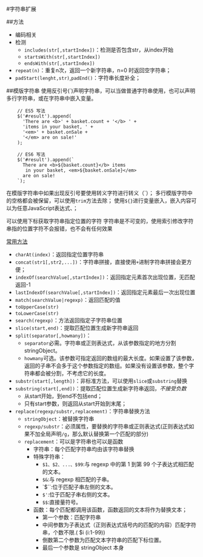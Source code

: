 #字符串扩展

##方法
+ 编码相关
+ 检测
	* `includes(str[,startIndex])`：检测是否包含str，从index开始
	* `startsWith(str[,startIndex])`
	* `endsWith(str[,startIndex])`
+ `repeat(n)`：重复n次，返回一个新字符串，n=0 时返回空字符串；
+ `padStart(lenght,str)`,`padEnd()`：字符串长度补全；


##模版字符串
使用反引号(`)声明字符串，可以当做普通字符串使用，也可以声明多行字符串，或在字符串中嵌入变量。
``` JSX
	// ES5 写法
	$('#result').append(
	  'There are <b>' + basket.count + '</b> ' +
	  'items in your basket, ' +
	  '<em>' + basket.onSale +
	  '</em> are on sale!'
	);

	// ES6 写法
	$('#result').append(`
	  There are <b>${basket.count}</b> items
	   in your basket, <em>${basket.onSale}</em>
	  are on sale!
	`);
```
在模版字符串中如果出现反引号要使用转义字符进行转义（\`）；
多行模版字符中的空格都会被保留，可以使用`trim`方法去除；
使用`${}`进行变量嵌入，嵌入内容可以为任意JavaScript表达式、；


可以使用下标获取字符串指定位置的字符
字符串是不可变的，使用索引修改字符串指的位置字符不会报错，也不会有任何效果

[常用方法](http://www.w3school.com.cn/jsref/jsref_replace.asp)

+ `charAt(index)`：返回指定位置字符串
+ `concat(str1[,str2,...])`：字符串拼接，直接使用`+`进制字符串拼接会更方便；
+ `indexOf(searchValue[,startIndex])`：返回指定元素首次出现位置，无匹配返回-1
+ `lastIndexOf(searchValue[,startIndex])`：返回指定元素最后一次出现位置
+ `match(searchValue|regexp)`：返回匹配的值
+ `toUpperCase(str)`
+ `toLowerCase(str)`
+ `search(regexp)`：方法返回指定子字符串位置
+ `slice(start,end)`：提取匹配位置生成新字符串返回
+ `split(separator[,howmany])`：
    * `separator`必需。字符串或正则表达式，从该参数指定的地方分割 stringObject。
    * `howmany`可选。该参数可指定返回的数组的最大长度。如果设置了该参数，返回的子串不会多于这个参数指定的数组。如果没有设置该参数，整个字符串都会被分割，不考虑它的长度。
+ `substr(start[,length])`：非标准方法，可以使用`slice`或`substring`替换
+ `substring(start[,end])`：提取匹配位置生成新字符串返回，*不接受负数*
    * 从start开始，到end不包括end；
    * 只有start参数，则返回从start开始到末尾；
+ `replace(regexp/substr,replacement)`：字符串替换方法
    * `stringObject`：被替换字符串
    * `regexp/substr`：必须属性，要替换的字符串或正则表达式(正则表达式如果不加全局声明`/g`，那么默认替换第一个匹配的部分)
    * `replacement`：可以是字符串也可以是函数
        - 字符串：每个匹配字符串均由该字符串替换
        - 特殊字符串：
            + `$1、$2、...、$99`:与 regexp 中的第 1 到第 99 个子表达式相匹配的文本。
            + `$&`:与 regexp 相匹配的子串。
            + `$\``:位于匹配子串左侧的文本。
            + `$'`:位于匹配子串右侧的文本。
            + `$$`:直接量符号。
        - 函数：每个匹配都调用该函数，函数返回的文本将作为替换文本；
            + 第一个参数：匹配字符串
            + 中间参数为子表达式（正则表达式括号内的匹配的内容）匹配字符串，个数不限.( $i (i:1-99))
            + 倒数第二个参数为匹配文本字符串的匹配下标位置。
            + 最后一个参数是 stringObject 本身
